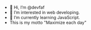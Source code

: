 - 👋 Hi, I’m @devfaf
- 👀 I’m interested in web developing.
- 🌱 I’m currently learning JavaScript.
- This is my motto "Maximize each day"
